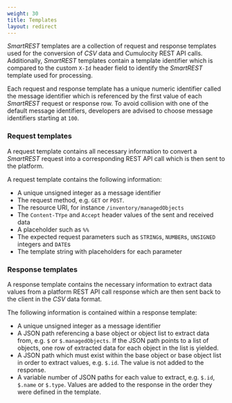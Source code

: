 ```yaml
---
weight: 30
title: Templates
layout: redirect
---
```


*SmartREST* templates are a collection of request and response templates used for the conversion of *CSV* data and Cumulocity REST API calls. Additionally, *SmartREST* templates contain a template identifier which is compared to the custom `X-Id` header field to identify the *SmartREST* template used for processing.

Each request and response template has a unique numeric identifier called the message identifier which is referenced by the first value of each *SmartREST* request or response row. To avoid collision with one of the default message identifiers, developers are advised to choose message identifiers starting at `100`.

### Request templates

A request template contains all necessary information to convert a *SmartREST* request into a corresponding REST API call which is then sent to the platform.

A request template contains the following information:

* A unique unsigned integer as a message identifier
* The request method, e.g. `GET` or `POST`.
* The resource URI, for instance `/inventory/managedObjects`
* The `Content-TYpe` and `Accept` header values of the sent and received data
* A placeholder such as `%%`
* The expected request parameters such as `STRING`s, `NUMBER`s, `UNSIGNED` integers and `DATE`s
* The template string with placeholders for each parameter

### Response templates

A response template contains the necessary information to extract data values from a platform REST API call response which are then sent back to the client in the *CSV* data format.

The following information is contained within a response template:

* A unique unsigned integer as a message identifier
* A JSON path referencing a base object or object list to extract data from, e.g. `$` or `$.managedObjects`. If the JSON path points to a list of objects, one row of extracted data for each object in the list is yielded.
* A JSON path which must exist within the base object or base object list in order to extract values, e.g. `$.id`. The value is not added to the response.
* A variable number of JSON paths for each value to extract, e.g. `$.id`, `$.name` or `$.type`. Values are added to the response in the order they were defined in the template.
